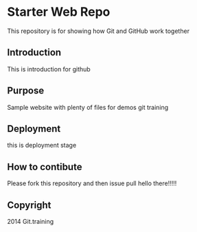 # Starter Web Repo

This repository is for showing how Git and GitHub work together

## Introduction

This is introduction for github

## Purpose

Sample website with plenty of files for demos git training

## Deployment

this is deployment stage

## How to contibute

Please fork this repository and then issue pull hello there!!!!!

## Copyright

2014 Git.training